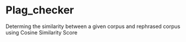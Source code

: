 # Plag_checker
Determing the similarity between a given corpus and rephrased corpus using Cosine Similarity Score

